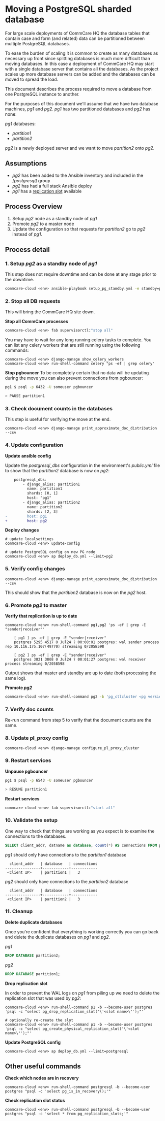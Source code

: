 # Moving a PostgreSQL sharded database

For large scale deployments of CommCare HQ the database tables that contain
case and form (and related) data can be partitioned between multiple PostgreSQL databases.

To ease the burden of scaling it is common to create as many databases as necessary
up front since splitting databases is much more difficult than moving databases. In
this case a deployment of CommCare HQ may start with a single database server
that contains all the databases. As the project scales up more database servers
can be added and the databases can be moved to spread the load.

This document describes the process required to move a database from one PostgreSQL
instance to another.

For the purposes of this document we'll assume that we have two database machines, *pg1*
and *pg2*. *pg1* has two partitioned databases and *pg2* has none:

*pg1* databases:

* *partition1*
* *partition2*

*pg2* is a newly deployed server and we want to move *partition2* onto *pg2*.

## Assumptions

* *pg2* has been added to the Ansible inventory and included in the *[postgresql]* group
* *pg2* has had a full stack Ansible deploy
* *pg1* has a [replication slot][] available

[replication slot]: https://www.postgresql.org/docs/current/static/warm-standby.html#STREAMING-REPLICATION-SLOTS

## Process Overview

1. Setup *pg2* node as a standby node of *pg1*
3. Promote *pg2* to a master node
4. Update the configuration so that requests for *partition2* go to *pg2* instead
of *pg1*.

## Process detail

### 1. Setup *pg2* as a standby node of *pg1*
This step does not require downtime and can be done at any stage prior to the
downtime.

```bash
commcare-cloud <env> ansible-playbook setup_pg_standby.yml -e standby=pg2 -e hot_standby_master=pg1 -e replication_slot=[replication slot name]
```

### 2. Stop all DB requests
This will bring the CommCare HQ site down.

**Stop all CommCare processes**
```bash
commcare-cloud <env> fab supervisorctl:"stop all"
```

You may have to wait for any long running celery tasks to complete. You can list any
celery workers that are still running using the following commands:

```
commcare-cloud <env> django-manage show_celery_workers
commcare-cloud <env> run-shell-command celery "ps -ef | grep celery"
```

**Stop pgbouncer**
To be completely certain that no data will be updating during the move you can also
prevent connections from pgbouncer:

```bash
pg1 $ psql -p 6432 -U someuser pgbouncer

> PAUSE partition1
```

### 3. Check document counts in the databases
This step is useful for verifying the move at the end.
```
commcare-cloud <env> django-manage print_approximate_doc_distribution --csv
```

### 4. Update configuration

**Update ansible config**

Update the *postgresql_dbs* configuration in the environment's *public.yml* file
to show that the *partition2* database is now on *pg2*:


```diff
    postgresql_dbs:
        - django_alias: partition1
          name: partition1
          shards: [0, 1]
          host: "pg1"
        - django_alias: partition2
          name: partition2
          shards: [2, 3]
-         host: pg1
+         host: pg2
```

**Deploy changes**
```
# update localsettings
commcare-cloud <env> update-config

# update PostgreSQL config on new PG node
commcare-cloud <env> ap deploy_db.yml --limit=pg2
```

### 5. Verify config changes
```
commcare-cloud <env> django-manage print_approximate_doc_distribution --csv
```

This should show that the *partition2* database is now on the *pg2* host.

### 6. Promote *pg2* to master

**Verify that replication is up to date**
```
commcare-cloud <env> run-shell-command pg1,pg2 'ps -ef | grep -E "sender|receiver"'

    [ pg1 ] ps -ef | grep -E "sender|receiver"
    postgres 5295 4517 0 Jul24 ? 00:00:01 postgres: wal sender process rep 10.116.175.107(49770) streaming 0/205B598

    [ pg2 ] ps -ef | grep -E "sender|receiver"
    postgres 3821 3808 0 Jul24 ? 00:01:27 postgres: wal receiver process streaming 0/205B598
```

Output shows that master and standby are up to date (both processing the same log).

**Promote *pg2***
```bash
commcare-cloud <env> run-shell-command pg2 -b 'pg_ctlcluster <pg version> main promote'
```


### 7. Verify doc counts
Re-run command from step 5 to verify that the document counts are the same.

### 8. Update pl_proxy config
```
commcare-cloud <env> django-manage configure_pl_proxy_cluster
```

### 9. Restart services
**Unpause pgbouncer**
```bash
pg1 $ psql -p 6543 -U someuser pgbouncer

> RESUME partition1
```

**Restart services**
```bash
commcare-cloud <env> fab supervisorctl:"start all"
```

### 10. Validate the setup
One way to check that things are working as you expect is to examine the
connections to the databases.

```sql
SELECT client_addr, datname as database, count(*) AS connections FROM pg_stat_activity GROUP BY client_addr, datname;
```

*pg1* should only have connections to the *partition1* database
```
  client_addr   | database   | connections
----------------+------------+------------
 <client IP>    | partition1 |   3
```

*pg2* should only have connections to the *partition2* database
```
  client_addr   | database   | connections
----------------+------------+------------
 <client IP>    | partition2 |   3
```

### 11. Cleanup
**Delete duplicate databases**

Once you're confident that everything is working correctly you can go back
and delete the duplicate databases on *pg1* and *pg2*.

*pg1*

```sql
DROP DATABASE partition2;
```

*pg2*

```sql
DROP DATABASE partition1;
```


**Drop replication slot**

In order to prevent the WAL logs on *pg1* from piling up we need to delete
the replication slot that was used by *pg2*:

```
commcare-cloud <env> run-shell-command p1 -b --become-user postgres 'psql -c "select pg_drop_replication_slot('\'<slot name>\'');"'

# optionally re-create the slot
commcare-cloud <env> run-shell-command p1 -b --become-user postgres 'psql -c "select pg_create_physical_replication_slot('\'<slot name>\'');"'
```

**Update PostgreSQL config**
```
commcare-cloud <env> ap deploy_db.yml --limit=postgresql
```

## Other useful commands

**Check which nodes are in recovery**
```
commcare-cloud <env> run-shell-command postgresql -b --become-user postgres "psql -c 'select pg_is_in_recovery();'"
```

**Check replication slot status**
```
commcare-cloud <env> run-shell-command postgresql -b --become-user postgres "psql -c 'select * from pg_replication_slots;'"
```